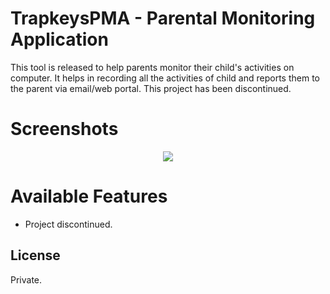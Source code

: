 # TrapkeysPMA - Parental Monitoring Application

This tool is released to help parents monitor their child's activities on computer. It helps in recording all the activities of child and reports them to the parent via email/web portal.
This project has been discontinued.

# Screenshots
<p align="center">
<img src ="http://i.imgur.com/QTmB7Ra.png" />
</p>

# Available Features
- Project discontinued.


## License
Private.


